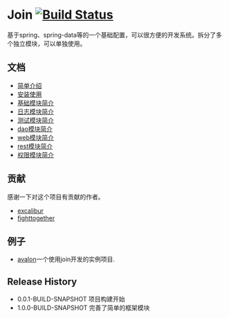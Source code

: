 # Join [![Build Status](https://travis-ci.org/fightteam/Join.png)](https://travis-ci.org/fightteam/Join)

基于spring、spring-data等的一个基础配置，可以很方便的开发系统。拆分了多个独立模块，可以单独使用。

## 文档

- [简单介绍](https://github.com/fightteam/Join/blob/master/src/reference/intro.md)
- [安装使用](https://github.com/fightteam/Join/blob/master/src/reference/install.md)
- [基础模块简介](https://github.com/fightteam/Join/blob/master/src/reference/core.md)
- [日志模块简介](https://github.com/fightteam/Join/blob/master/src/reference/logger.md)
- [测试模块简介](https://github.com/fightteam/Join/blob/master/src/reference/test.md)
- [dao模块简介](https://github.com/fightteam/Join/blob/master/src/reference/dao.md)
- [web模块简介](https://github.com/fightteam/Join/blob/master/src/reference/web.md)
- [rest模块简介](https://github.com/fightteam/Join/blob/master/src/reference/rest.md)
- [权限模块简介](https://github.com/fightteam/Join/blob/master/src/reference/security.md)

## 贡献

感谢一下对这个项目有贡献的作者。

- [excalibur](http://leeln.com)
- [fighttogether](http://fighttogether.github.io/)

## 例子

- [avalon](http://fightteam.github.io/avalon/)一个使用join开发的实例项目.

## Release History

- 0.0.1-BUILD-SNAPSHOT 项目构建开始
- 1.0.0-BUILD-SNAPSHOT 完善了简单的框架模块